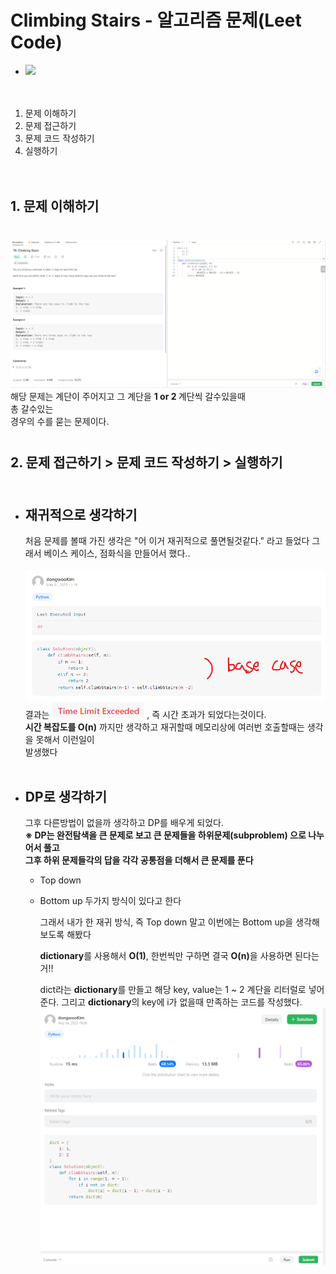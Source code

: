 # Climbing Stairs - 알고리즘 문제(Leet Code)

- <img src="https://img.shields.io/badge/PYTHON-3776AB?style=flat&logo=Python&logoColor=white"/><br/><br/><br/>

1. 문제 이해하기
2. 문제 접근하기
3. 문제 코드 작성하기
4. 실행하기<br/><br/><br/>

## 1. 문제 이해하기

<section style="margin:40px 0">
  <img src="./img/problem1.png">
  해당 문제는 계단이 주어지고 그 계단을 <strong>1 or 2 </strong>계단씩 갈수있을때<br/>
  총 갈수있는<br/>
  경우의 수를 묻는 문제이다.
</section>

## 2. 문제 접근하기 > 문제 코드 작성하기 > 실행하기<br/><br/>

- ## 재귀적으로 생각하기

  처음 문제를 볼때 가진 생각은 "어 이거 재귀적으로 풀면될것같다." 라고 들었다
  그래서 베이스 케이스, 점화식을 만들어서 했다..<br/><br/>
  <img src="./img/problem3.png">
  결과는 <img src="./img/problem4.png"> , 즉 시간 초과가 되었다는것이다.<br/>
  <strong>시간 복잡도를 O(n)</strong> 까지만 생각하고 재귀할때 메모리상에 여러번 호출할때는 생각을 못해서 이런일이  
  발생했다<br/><br/>

- ## DP로 생각하기

  그후 다른방법이 없을까 생각하고 DP를 배우게 되었다.<br/>
  <strong>※ DP는 완전탐색을 큰 문제로 보고 큰 문제들을 하위문제(subproblem) 으로 나누어서 풀고<br/>
  그후 하위 문제들각의 답을 각각 공통점을 더해서 큰 문제를 푼다</strong>

  - Top down
  - Bottom up
    두가지 방식이 있다고 한다<br/>

    그래서 내가 한 재귀 방식, 즉 Top down 말고 이번에는 Bottom up을 생각해 보도록 해봤다

    <strong>dictionary</strong>를 사용해서 <strong>O(1)</strong>, 한번씩만 구하면 결국 <strong>O(n)</strong>을 사용하면 된다는거!!

    dict라는 <strong>dictionary</strong>를 만들고 해당 key, value는 1 ~ 2 계단을 리터럴로 넣어준다.
    그리고 <strong>dictionary</strong>의 key에 i가 없을때 만족하는 코드를 작성했다.
    <img src="./img/problem5.png">
